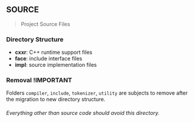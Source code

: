 ## SOURCE

> Project Source Files

### Directory Structure

- **cxxr**: C++ runtime support files
- **face**: include interface files
- **impl**: source implementation files

### Removal !IMPORTANT

Folders `compiler`, `include`, `tokenizer`, `utility` are subjects to remove after the migration to new directory structure.

###### Everything other than source code should avoid this directory.
